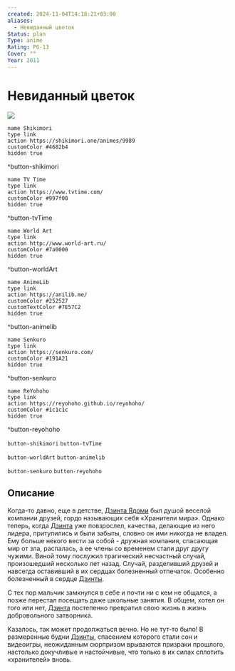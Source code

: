 ```yaml
---
created: 2024-11-04T14:18:21+03:00
aliases:
  - Невиданный цветок
Status: plan
Type: anime
Rating: PG-13
Cover: ""
Year: 2011
---
```


# Невиданный цветок

![](https://nyaa.shikimori.one/uploads/poster/animes/9989/0fc4689b8050ef10ffb57e456182be8d.jpeg)

```button
name Shikimori
type link
action https://shikimori.one/animes/9989
customColor #4682b4
hidden true
```
^button-shikimori

```button
name TV Time
type link
action https://www.tvtime.com/
customColor #997f00
hidden true
```
^button-tvTime

```button
name World Art
type link
action http://www.world-art.ru/
customColor #7a0000
hidden true
```
^button-worldArt

```button
name AnimeLib
type link
action https://anilib.me/
customColor #252527
customTextColor #7E57C2
hidden true
```
^button-animelib

```button
name Senkuro
type link
action https://senkuro.com/
customColor #191A21
hidden true
```
^button-senkuro

```button
name ReYohoho
type link
action https://reyohoho.github.io/reyohoho/
customColor #1c1c1c
hidden true
```
^button-reyohoho

`button-shikimori` `button-tvTime`

`button-worldArt` `button-animelib`

`button-senkuro` `button-reyohoho`

## Описание

Когда-то давно, еще в детстве, [Дзинта Ядоми](https://shikimori.one/characters/40591-jinta-yadomi) был душой веселой компании друзей, гордо называющих себя «Хранители мира». Однако теперь, когда [Дзинта](https://shikimori.one/characters/40591-jinta-yadomi) уже повзрослел, качества, делающие из него лидера, притупились и были забыты, словно он ими никогда не владел. Ему больше некого вести за собой - дружная компания, спасающая мир от зла, распалась, а ее члены со временем стали друг другу чужими. Виной тому послужил трагический несчастный случай, произошедший несколько лет назад. Случай, разделивший друзей и навсегда оставивший в их сердцах болезненный отпечаток. Особенно болезненный в сердце [Дзинты](https://shikimori.one/characters/40591-jinta-yadomi).

С тех пор мальчик замкнулся в себе и почти ни с кем не общался, а позже перестал посещать даже школьные занятия. В общем, хотел он того или нет, [Дзинта](https://shikimori.one/characters/40591-jinta-yadomi) постепенно превратил свою жизнь в жизнь добровольного затворника.

Казалось, так может продолжаться вечно. Но не тут-то было! В размеренные будни [Дзинты](https://shikimori.one/characters/40591-jinta-yadomi), спасением которого стали сон и видеоигры, неожиданным сюрпризом врываются призраки прошлого, настолько докучливые и настойчивые, что только в их силах сплотить «хранителей» вновь.
